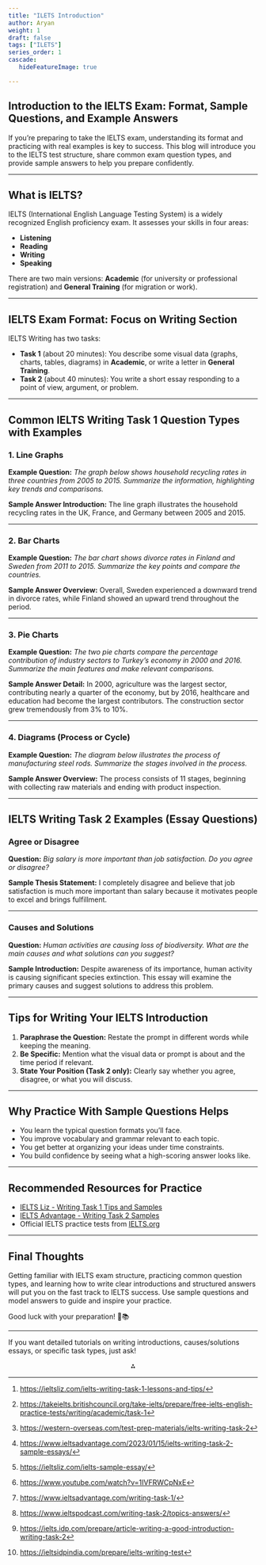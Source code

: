 ```yaml
---
title: "ILETS Introduction"
author: Aryan
weight: 1
draft: false
tags: ["ILETS"]
series_order: 1
cascade:
   hideFeatureImage: true

---
```



## Introduction to the IELTS Exam: Format, Sample Questions, and Example Answers

If you’re preparing to take the IELTS exam, understanding its format and practicing with real examples is key to success. This blog will introduce you to the IELTS test structure, share common exam question types, and provide sample answers to help you prepare confidently.

***

## What is IELTS?

IELTS (International English Language Testing System) is a widely recognized English proficiency exam. It assesses your skills in four areas:

- **Listening**
- **Reading**
- **Writing**
- **Speaking**

There are two main versions: **Academic** (for university or professional registration) and **General Training** (for migration or work).

***

## IELTS Exam Format: Focus on Writing Section

IELTS Writing has two tasks:

- **Task 1** (about 20 minutes):
You describe some visual data (graphs, charts, tables, diagrams) in **Academic**, or write a letter in **General Training**.
- **Task 2** (about 40 minutes):
You write a short essay responding to a point of view, argument, or problem.

***

## Common IELTS Writing Task 1 Question Types with Examples

### 1. Line Graphs

**Example Question:**
*The graph below shows household recycling rates in three countries from 2005 to 2015. Summarize the information, highlighting key trends and comparisons.*

**Sample Answer Introduction:**
The line graph illustrates the household recycling rates in the UK, France, and Germany between 2005 and 2015.

***

### 2. Bar Charts

**Example Question:**
*The bar chart shows divorce rates in Finland and Sweden from 2011 to 2015. Summarize the key points and compare the countries.*

**Sample Answer Overview:**
Overall, Sweden experienced a downward trend in divorce rates, while Finland showed an upward trend throughout the period.

***

### 3. Pie Charts

**Example Question:**
*The two pie charts compare the percentage contribution of industry sectors to Turkey’s economy in 2000 and 2016. Summarize the main features and make relevant comparisons.*

**Sample Answer Detail:**
In 2000, agriculture was the largest sector, contributing nearly a quarter of the economy, but by 2016, healthcare and education had become the largest contributors. The construction sector grew tremendously from 3% to 10%.

***

### 4. Diagrams (Process or Cycle)

**Example Question:**
*The diagram below illustrates the process of manufacturing steel rods. Summarize the stages involved in the process.*

**Sample Answer Overview:**
The process consists of 11 stages, beginning with collecting raw materials and ending with product inspection.

***

## IELTS Writing Task 2 Examples (Essay Questions)

### Agree or Disagree

**Question:**
*Big salary is more important than job satisfaction. Do you agree or disagree?*

**Sample Thesis Statement:**
I completely disagree and believe that job satisfaction is much more important than salary because it motivates people to excel and brings fulfillment.

***

### Causes and Solutions

**Question:**
*Human activities are causing loss of biodiversity. What are the main causes and what solutions can you suggest?*

**Sample Introduction:**
Despite awareness of its importance, human activity is causing significant species extinction. This essay will examine the primary causes and suggest solutions to address this problem.

***

## Tips for Writing Your IELTS Introduction

1. **Paraphrase the Question:** Restate the prompt in different words while keeping the meaning.
2. **Be Specific:** Mention what the visual data or prompt is about and the time period if relevant.
3. **State Your Position (Task 2 only):** Clearly say whether you agree, disagree, or what you will discuss.

***

## Why Practice With Sample Questions Helps

- You learn the typical question formats you’ll face.
- You improve vocabulary and grammar relevant to each topic.
- You get better at organizing your ideas under time constraints.
- You build confidence by seeing what a high-scoring answer looks like.

***

## Recommended Resources for Practice

- [IELTS Liz - Writing Task 1 Tips and Samples](https://ieltsliz.com/ielts-writing-task-1-lessons-and-tips/)
- [IELTS Advantage - Writing Task 2 Samples](https://www.ieltsadvantage.com/2023/01/15/ielts-writing-task-2-sample-essays/)
- Official IELTS practice tests from [IELTS.org](https://ielts.org/take-a-test/preparation-resources)

***

## Final Thoughts

Getting familiar with IELTS exam structure, practicing common question types, and learning how to write clear introductions and structured answers will put you on the fast track to IELTS success. Use sample questions and model answers to guide and inspire your practice.

Good luck with your preparation! 🌟📚

***

If you want detailed tutorials on writing introductions, causes/solutions essays, or specific task types, just ask!
<span style="display:none">[^1][^10][^2][^3][^4][^5][^6][^7][^8][^9]</span>

<div style="text-align: center">⁂</div>

[^1]: https://ieltsliz.com/ielts-writing-task-1-lessons-and-tips/

[^2]: https://western-overseas.com/test-prep-materials/ielts-writing-task-2

[^3]: https://www.ieltsadvantage.com/2023/01/15/ielts-writing-task-2-sample-essays/

[^4]: https://ieltsliz.com/ielts-sample-essay/

[^5]: https://www.youtube.com/watch?v=1IVFRWCpNxE

[^6]: https://www.ieltsadvantage.com/writing-task-1/

[^7]: https://www.ieltspodcast.com/writing-task-2/topics-answers/

[^8]: https://ielts.idp.com/prepare/article-writing-a-good-introduction-writing-task-2

[^9]: https://ieltsidpindia.com/prepare/ielts-writing-test

[^10]: https://takeielts.britishcouncil.org/take-ielts/prepare/free-ielts-english-practice-tests/writing/academic/task-1

